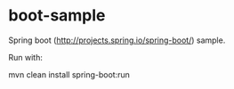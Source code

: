 boot-sample
===========

Spring boot (http://projects.spring.io/spring-boot/) sample.


Run with:

mvn clean install spring-boot:run

